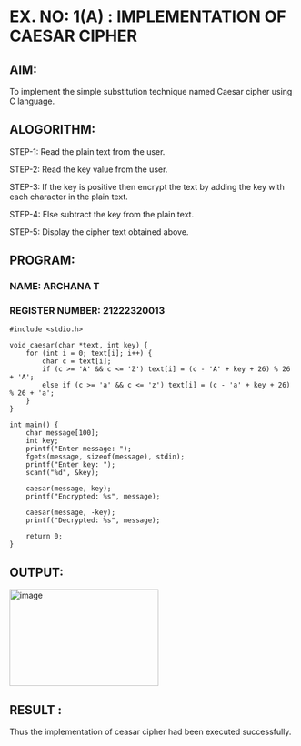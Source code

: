 # EX. NO: 1(A) : IMPLEMENTATION OF CAESAR CIPHER

## AIM:
To implement the simple substitution technique named Caesar cipher using C language.

## ALOGORITHM:

STEP-1: Read the plain text from the user.

STEP-2: Read the key value from the user.

STEP-3: If the key is positive then encrypt the text by adding the key with each character in the plain text.

STEP-4: Else subtract the key from the plain text.

STEP-5: Display the cipher text obtained above.

## PROGRAM:
### NAME: ARCHANA T
### REGISTER NUMBER: 21222320013
```
#include <stdio.h>

void caesar(char *text, int key) {
    for (int i = 0; text[i]; i++) {
        char c = text[i];
        if (c >= 'A' && c <= 'Z') text[i] = (c - 'A' + key + 26) % 26 + 'A';
        else if (c >= 'a' && c <= 'z') text[i] = (c - 'a' + key + 26) % 26 + 'a';
    }
}

int main() {
    char message[100];
    int key;
    printf("Enter message: ");
    fgets(message, sizeof(message), stdin);
    printf("Enter key: ");
    scanf("%d", &key);

    caesar(message, key);
    printf("Encrypted: %s", message);

    caesar(message, -key);
    printf("Decrypted: %s", message);

    return 0;
}

```

## OUTPUT:


<img width="262" height="170" alt="image" src="https://github.com/user-attachments/assets/a483ac4c-ca65-4ff0-9dfb-19d2414f14f4" />


## RESULT :
 Thus the implementation of ceasar cipher had been executed successfully.
